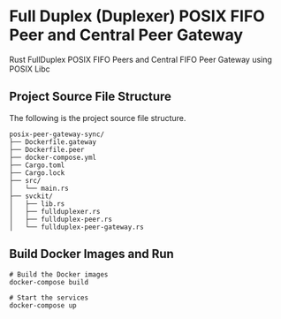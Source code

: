 # Full Duplex (Duplexer) POSIX FIFO Peer and Central Peer Gateway
Rust FullDuplex POSIX FIFO Peers and Central FIFO Peer Gateway using POSIX Libc


## Project Source File Structure
The following is the project source file structure.

```shell
posix-peer-gateway-sync/
├── Dockerfile.gateway
├── Dockerfile.peer
├── docker-compose.yml
├── Cargo.toml
├── Cargo.lock
├── src/
│   └── main.rs
├── svckit/
│   ├── lib.rs
│   ├── fullduplexer.rs
│   ├── fullduplex-peer.rs
│   └── fullduplex-peer-gateway.rs
```


## Build Docker Images and Run

```shell
# Build the Docker images
docker-compose build

# Start the services
docker-compose up
```
